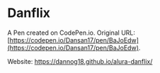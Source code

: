 # Danflix

A Pen created on CodePen.io. Original URL: [https://codepen.io/Dansan17/pen/BaJoEdw](https://codepen.io/Dansan17/pen/BaJoEdw).

Website: https://dannog18.github.io/alura-danflix/
